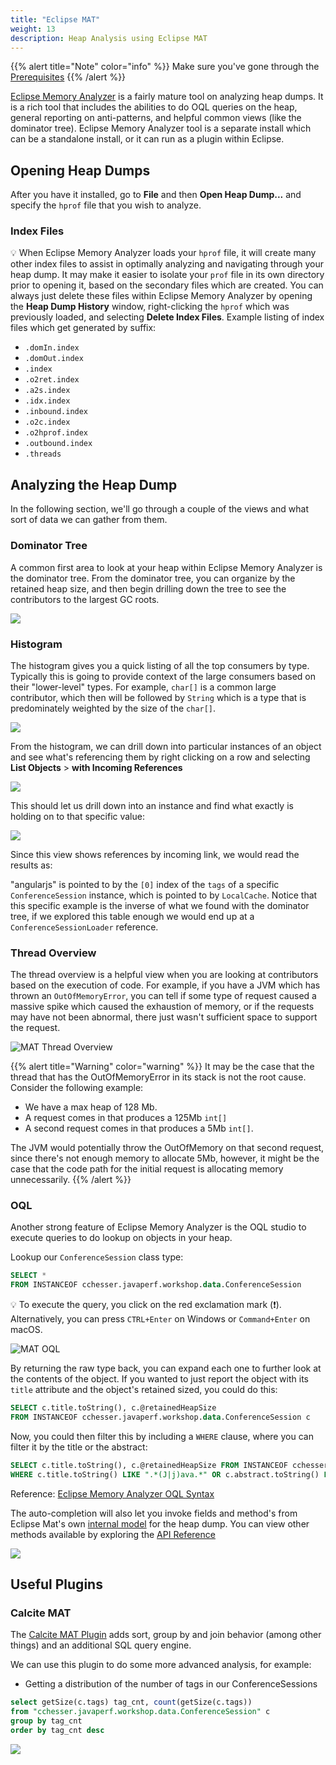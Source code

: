 ```yaml
---
title: "Eclipse MAT"
weight: 13
description: Heap Analysis using Eclipse MAT
---
```


{{% alert title="Note" color="info" %}}
Make sure you've gone through the [Prerequisites](/docs/prereqs)
{{% /alert %}}

[Eclipse Memory Analyzer](https://eclipse.org/mat/) is a fairly mature tool on analyzing heap dumps. It is a rich tool that includes the abilities to do OQL queries on the heap, general reporting on anti-patterns, and helpful common views (like the dominator tree). Eclipse Memory Analyzer tool is a separate install which can be a standalone install, or it can run as a plugin within Eclipse. 

## Opening Heap Dumps

After you have it installed, go to __File__ and then __Open Heap Dump...__ and specify the `hprof` file that you wish to analyze.

### Index Files

💡 When Eclipse Memory Analyzer loads your `hprof` file, it will create many other index files to assist in optimally analyzing and navigating through your heap dump. It may make it easier to isolate your `prof` file in its own directory prior to opening it, based on the secondary files which are created. You can always just delete these files within Eclipse Memory Analyzer by opening the __Heap Dump History__ window, right-clicking the `hprof` which was previously loaded, and selecting __Delete Index Files__. Example listing of index files which get generated by suffix:

* `.domIn.index`
* `.domOut.index`
* `.index`
* `.o2ret.index`
* `.a2s.index`
* `.idx.index`
* `.inbound.index`
* `.o2c.index`
* `.o2hprof.index`
* `.outbound.index`
* `.threads`

## Analyzing the Heap Dump

In the following section, we'll go through a couple of the views and what sort of data we can gather from them.

### Dominator Tree

A common first area to look at your heap within Eclipse Memory Analyzer is the dominator tree. From the dominator tree, you can organize by the retained heap size, and then begin drilling down the tree to see the contributors to the largest GC roots.

![](/mat/dominator_tree.png)

### Histogram

The histogram gives you a quick listing of all the top consumers by type. Typically this is going to provide context of the large consumers based on their "lower-level" types. For example, `char[]` is a common large contributor, which then will be followed by `String` which is a type that is predominately weighted by the size of the `char[]`.

![](/mat/histogram.png)

From the histogram, we can drill down into particular instances of an object and see what's referencing them by right clicking on a row and selecting __List Objects__ > __with Incoming References__

![](/mat/list_objects_menu.png)

This should let us drill down into an instance and find what exactly is holding on to that specific value:

![](/mat/char_array_incoming_refs.png)

Since this view shows references by incoming link, we would read the results as:

"angularjs" is pointed to by the `[0]` index of the `tags` of a specific `ConferenceSession` instance, which is pointed to by `LocalCache`. Notice that this specific example is the inverse of what we found with the dominator tree, if we explored this table enough we would end up at a `ConferenceSessionLoader` reference.

### Thread Overview

The thread overview is a helpful view when you are looking at contributors based on the execution of code. For example, if you have a JVM which has thrown an `OutOfMemoryError`, you can tell if some type of request caused a massive spike which caused the exhaustion of memory, or if the requests may have not been abnormal, there just wasn't sufficient space to support the request.

![MAT Thread Overview](https://github.com/cchesser/java-perf-workshop/wiki/images/mat_thread_overview.png)

{{% alert title="Warning" color="warning" %}}
It may be the case that the thread that has the OutOfMemoryError in its stack is not the root cause. Consider the following example:

* We have a max heap of 128 Mb.
* A request comes in that produces a 125Mb `int[]`
* A second request comes in that produces a 5Mb `int[]`. 

The JVM would potentially throw the OutOfMemory on that second request, since there's not enough memory to allocate 5Mb, however, it might be the case that the code path for the initial request is allocating memory unnecessarily.
{{% /alert %}}

### OQL

Another strong feature of Eclipse Memory Analyzer is the OQL studio to execute queries to do lookup on objects in your heap.

Lookup our `ConferenceSession` class type:

```sql
SELECT *
FROM INSTANCEOF cchesser.javaperf.workshop.data.ConferenceSession
```

💡 To execute the query, you click on the red exclamation mark (:exclamation:). Alternatively, you can press `CTRL+Enter` on Windows or `Command+Enter` on macOS.

![MAT OQL](https://github.com/cchesser/java-perf-workshop/wiki/images/mat_oql_studio.png)

By returning the raw type back, you can expand each one to further look at the contents of the object. If you wanted to just report the object with its `title` attribute and the object's retained sized, you could do this:

```sql
SELECT c.title.toString(), c.@retainedHeapSize 
FROM INSTANCEOF cchesser.javaperf.workshop.data.ConferenceSession c 
```

Now, you could then filter this by including a `WHERE` clause, where you can filter it by
the title or the abstract:

```sql
SELECT c.title.toString(), c.@retainedHeapSize FROM INSTANCEOF cchesser.javaperf.workshop.data.ConferenceSession c 
WHERE c.title.toString() LIKE ".*(J|j)ava.*" OR c.abstract.toString() LIKE ".*(J|j)ava.*"
```

Reference: [Eclipse Memory Analyzer OQL Syntax](http://help.eclipse.org/luna/index.jsp?topic=%2Forg.eclipse.mat.ui.help%2Freference%2Foqlsyntax.html)

The auto-completion will also let you invoke fields and method's from Eclipse Mat's own [internal model](https://wiki.eclipse.org/MemoryAnalyzer/Reading_Data_from_Heap_Dumps#The_object_model) for the heap dump. You can view other methods available by exploring the [API Reference](http://127.0.0.1:64030/help/index.jsp?topic=%2Forg.eclipse.mat.ui.help%2Fdoc%2Forg%2Feclipse%2Fmat%2Fsnapshot%2Fmodel%2FIObject.html)

![](/mat/mat_oql_model_invocation.png)

## Useful Plugins

### Calcite MAT

The [Calcite MAT Plugin](https://github.com/vlsi/mat-calcite-plugin) adds sort, group by and join behavior (among other things) and an additional SQL query engine.

We can use this plugin to do some more advanced analysis, for example:

* Getting a distribution of the number of tags in our ConferenceSessions
```sql
select getSize(c.tags) tag_cnt, count(getSize(c.tags)) 
from "cchesser.javaperf.workshop.data.ConferenceSession" c 
group by tag_cnt 
order by tag_cnt desc
```
![](/mat/calcite_tag_distributions.png)
